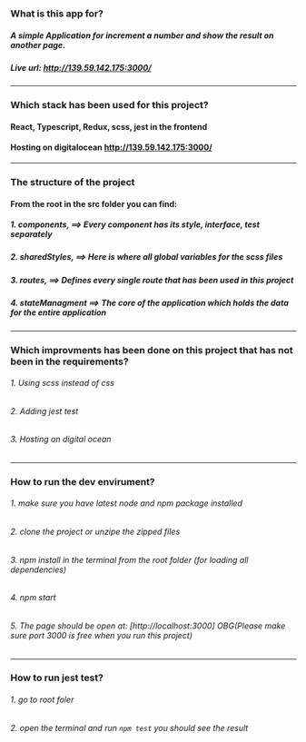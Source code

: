 ###  What is this app for?
##### A simple Application for increment a number and show the result on another page.
##### Live url: http://139.59.142.175:3000/
----

###  Which stack has been used for this project?

#### React, Typescript, Redux, scss, jest in the frontend
#### Hosting on  digitalocean http://139.59.142.175:3000/
------

### The structure of the project 
#### From the root in the src  folder you can find:
##### 1. components,    ==> Every component has its style, interface, test separately 
##### 2. sharedStyles,  ==> Here is where all global variables for the scss files
##### 3. routes,        ==> Defines every single  route that has been used in this project
##### 4. stateManagment ==> The core of the application which holds the data for the entire application

------

### Which improvments has been done on this project that has not been in the requirements?
###### 1. Using scss instead of css
###### 2. Adding jest test
###### 3. Hosting on digital ocean
------

### How to run the dev envirument? 
###### 1. make sure you have latest node and npm package installed
###### 2. clone the project or unzipe the zipped files
###### 3. npm install in the terminal from the root folder (for loading all dependencies)
###### 4. npm start
###### 5. The page should be open at: [http://localhost:3000] *OBG*(Please make sure port 3000 is free when you run this project)

------
### How to run jest test?
###### 1. go to root foler
###### 2. open the terminal and run `npm test` you should see the result 
